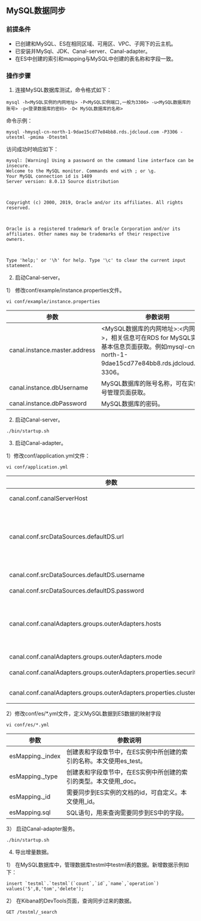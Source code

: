 ## MySQL数据同步

### 前提条件

- 已创建和MySQL、ES在相同区域、可用区、VPC、子网下的云主机。
- 已安装并MySql、JDK、Canal-server、Canal-adapter。
- 在ES中创建的索引和mapping与MySQL中创建的表名称和字段一致。

### 操作步骤
1. 连接MySQL数据库测试，命令格式如下：

```
mysql -h<MySQL实例的内网地址> -P<MySQL实例端口,一般为3306> -u<MySQL数据库的账号> -p<登录数据库的密码> -D< MySQL数据库的名称>
```

命令示例：

```
mysql -hmysql-cn-north-1-9dae15cd77e84bb8.rds.jdcloud.com -P3306 -utestml -pmima -Dtestml
```

访问成功时响应如下：

```
mysql: [Warning] Using a password on the command line interface can be insecure.
Welcome to the MySQL monitor. Commands end with ; or \g.
Your MySQL connection id is 1489
Server version: 8.0.13 Source distribution



Copyright (c) 2000, 2019, Oracle and/or its affiliates. All rights reserved.



Oracle is a registered trademark of Oracle Corporation and/or its
affiliates. Other names may be trademarks of their respective
owners.



Type 'help;' or '\h' for help. Type '\c' to clear the current input statement.

```
2. 启动Canal-server。</br>

1） 修改conf/example/instance.properties文件。

```
vi conf/example/instance.properties
```

参数 | 参数说明
-- | --
canal.instance.master.address	| <MySQL数据库的内网地址>:<内网端口>，相关信息可在RDS for MySQL实例的基本信息页面获取。例如mysql-cn-north-1-9dae15cd77e84bb8.rds.jdcloud.com：3306。
canal.instance.dbUsername	| MySQL数据库的账号名称，可在实例的账号管理页面获取。
canal.instance.dbPassword	| MySQL数据库的密码。

2) 启动Canal-server。

```
./bin/startup.sh
```

3. 启动Canal-adapter。</br>

1）修改conf/application.yml文件：
```
vi conf/application.yml
```

参数 | 参数说明
-- | --
canal.conf.canalServerHost	| canalDeployer访问地址。保持默认（127.0.0.1:11111）即可。
canal.conf.srcDataSources.defaultDS.url	| jdbc:mysql://<MySQL内网地址>:<内网端口>/<数据库名称>?useUnicode=true，相关信息可在 MySQL实例的基本信息页面获取。例如jdbc:mysql-cn-north-1-9dae15cd77e84bb8.rds.jdcloud.com：3306/testml?useUnicode=true。
canal.conf.srcDataSources.defaultDS.username	| MySQL数据库的账号名称，可在MySQL实例的账号管理页面获取。
canal.conf.srcDataSources.defaultDS.password	| MySQL数据库的密码。
canal.conf.canalAdapters.groups.outerAdapters.hosts	| 定位到name:es的位置，将hosts替换为<京东云ES实例的内网地址>:<内网端口>，相关信息可在ES实例的基本信息概览页面获取。例如es-nlb-es-5gi2ck2s6w.jvessel-open-hb.jdcloud.com:9200:。
canal.conf.canalAdapters.groups.outerAdapters.mode	| 必须设置为rest。
canal.conf.canalAdapters.groups.outerAdapters.properties.security.auth	| <京东云ES实例的账号>:<密码>。例如elastic:es_password。
canal.conf.canalAdapters.groups.outerAdapters.properties.cluster.name	| 京东云ES实例的ID，可在实例的基本信息概览页面获取。

2）修改conf/es/*.yml文件，定义MySQL数据到ES数据的映射字段

```
vi conf/es/*.yml
```

参数 | 参数说明
-- | --
esMapping._index | 创建表和字段章节中，在ES实例中所创建的索引的名称。本文使用es_test。
esMapping._type	| 创建表和字段章节中，在ES实例中所创建的索引的类型。本文使用_doc。
esMapping._id	| 需要同步到ES实例的文档的id，可自定义。本文使用_id。
esMapping.sql	| SQL语句，用来查询需要同步到ES中的字段。

3） 启动Canal-adapter服务。

```
./bin/startup.sh
```

4. 导出增量数据。</br>

1） 在MySQL数据库中，管理数据库testml中testml表的数据。新增数据示例如下：

```
insert `testml`.`testml`(`count`,`id`,`name`,`operation`) values('5',8,'tom','delete');
```

2） 在Kibana的DevTools页面，查询同步过来的数据。

```
GET /testml/_search
```

